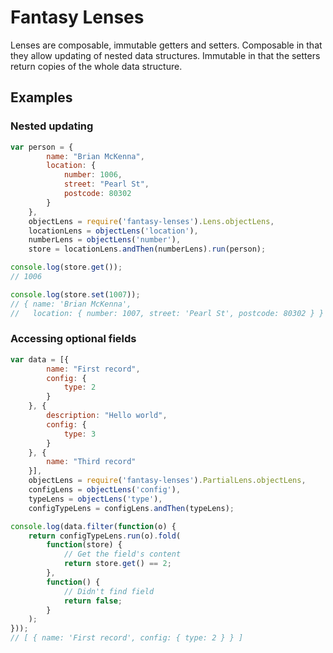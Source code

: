 # Fantasy Lenses

Lenses are composable, immutable getters and setters. Composable in
that they allow updating of nested data structures. Immutable in that
the setters return copies of the whole data structure.

## Examples

### Nested updating

```javascript
var person = {
        name: "Brian McKenna",
        location: {
            number: 1006,
            street: "Pearl St",
            postcode: 80302
        }
    },
    objectLens = require('fantasy-lenses').Lens.objectLens,
    locationLens = objectLens('location'),
    numberLens = objectLens('number'),
    store = locationLens.andThen(numberLens).run(person);

console.log(store.get());
// 1006

console.log(store.set(1007));
// { name: 'Brian McKenna',
//   location: { number: 1007, street: 'Pearl St', postcode: 80302 } }
```

### Accessing optional fields

```javascript
var data = [{
        name: "First record",
        config: {
            type: 2
        }
    }, {
        description: "Hello world",
        config: {
            type: 3
        }
    }, {
        name: "Third record"
    }],
    objectLens = require('fantasy-lenses').PartialLens.objectLens,
    configLens = objectLens('config'),
    typeLens = objectLens('type'),
    configTypeLens = configLens.andThen(typeLens);

console.log(data.filter(function(o) {
    return configTypeLens.run(o).fold(
        function(store) {
            // Get the field's content
            return store.get() == 2;
        },
        function() {
            // Didn't find field
            return false;
        }
    );
}));
// [ { name: 'First record', config: { type: 2 } } ]
```
